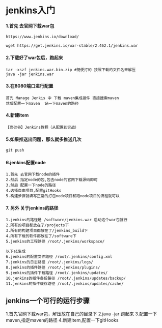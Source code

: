 # jenkins入门



#### 1.首先 去官网下载war包

```shell
https://www.jenkins.io/download/

wget https://get.jenkins.io/war-stable/2.462.1/jenkins.war
```

#### 2.下载好了war包后，跑起来

```shell
tar -xszf jenkins.war.bin.zip #随便打的 按照下载的文件名来解压
java -jar jenkins.war  
```

#### 3.在8080端口进行配置

```shell
首先 Manage Jenkis 中 下载 maven集成插件 直接搜索maven
然后配置一下maven  记一下maven的路径
```

#### 4.新建item

````shell
【尚硅谷】Jenkins教程（从配置到实战）
````

#### 5.如果推送出问题，那么就多推送几次


```js
git push
```


#### 6.jenkins配置node

```shell
1.首先 去官网下载node的插件
2.然后 指定node的包,包去node的官网下载源码即可
3.然后 配置一下node的路径
4.选择自由项目,配置gitHooks
5.构建步骤就填写正常的打包node项目和跑node项目的流程就可以
```

#### 7. 另外 关于jenkins的路径

```shell
1.jenkins的路径是 /software/jenkins.war 启动这个war包就行
2.所有的项目都放在了/projects下
3.所有的构建项目都放在了/jenkins_build下
4.所有下载的软件都放在了/software下
5.jenkins的工程路径 /root/.jenkins/workspace/

以下ai生成
6.jenkins的配置文件路径 /root/.jenkins/config.xml
7.jenkins的日志路径 /root/.jenkins/logs/
8.jenkins的插件路径 /root/.jenkins/plugins/
9.jenkins的插件下载路径 /root/.jenkins/updates/
10.jenkins的插件备份路径 /root/.jenkins/updates/backup/
11.jenkins的插件缓存路径 /root/.jenkins/updates/cache/
```


## jenkins一个可行的运行步骤

1.首先官网下载war包，解压放在自己的目录下
2.java -jar 跑起来
3.配置一下maven,指定maven的路径
4.新建item,配置一下gitHooks
